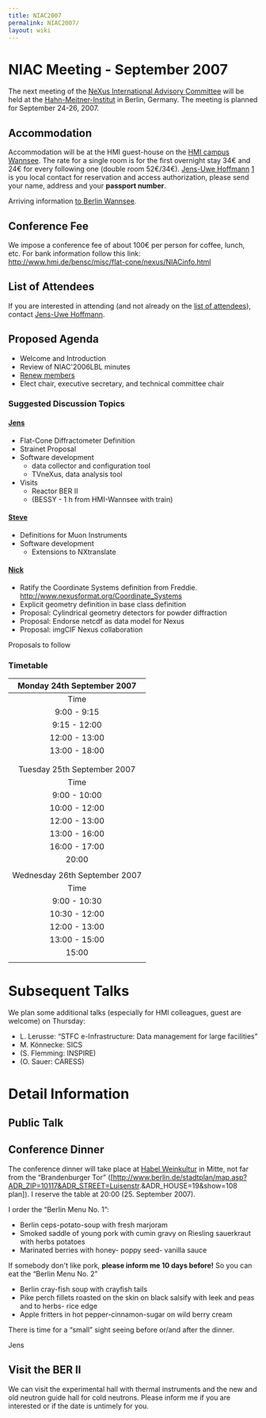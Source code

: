 ```yaml
---
title: NIAC2007
permalink: NIAC2007/
layout: wiki
---
```


NIAC Meeting - September 2007
=============================

The next meeting of the [ NeXus International Advisory
Committee](NIAC "wikilink") will be held at the
[Hahn-Meitner-Institut](http://www.hmi.de) in Berlin, Germany. The
meeting is planned for September 24-26, 2007.

Accommodation
-------------

Accommodation will be at the HMI guest-house on the [HMI campus
Wannsee](http://www.hmi.de/hmi/standorte_en.html#Wannsee). The rate for
a single room is for the first overnight stay 34€ and 24€ for every
following one (double room 52€/34€). [ Jens-Uwe
Hoffmann](User%3AJens-Uwe_Hoffmann "wikilink")
[1](mailto:hoffmann-j@hmi.de) is you local contact for reservation and
access authorization, please send your name, address and your **passport
number**.

Arriving information [to Berlin
Wannsee](http://www.hmi.de/hmi/wegwannsee_en.html).

Conference Fee
--------------

We impose a conference fee of about 100€ per person for coffee, lunch,
etc. For bank information follow this link:
[<http://www.hmi.de/bensc/misc/flat-cone/nexus/NIACinfo.html>](http://www.hmi.de/bensc/misc/flat-cone/nexus/NIACinfo.html)

List of Attendees
-----------------

If you are interested in attending (and not already on the [list of
attendees](NIAC2007_attendees "wikilink")), contact [ Jens-Uwe
Hoffmann](User%3AJens-Uwe_Hoffmann "wikilink").

Proposed Agenda
---------------

-   Welcome and Introduction
-   Review of NIAC'2006LBL minutes
-   [Renew members](Membership_Dates "wikilink")
-   Elect chair, executive secretary, and technical committee chair

### Suggested Discussion Topics

#### [ Jens](User%3AJens-Uwe_Hoffmann "wikilink")

-   Flat-Cone Diffractometer Definition
-   Strainet Proposal
-   Software development
    -   data collector and configuration tool
    -   TVneXus, data analysis tool
-   Visits
    -   Reactor BER II
    -   (BESSY - 1 h from HMI-Wannsee with train)

#### [ Steve](User%3ASteve_Cottrell "wikilink")

-   Definitions for Muon Instruments
-   Software development
    -   Extensions to NXtranslate

#### [ Nick](User%3ANick_Hauser "wikilink")

-   Ratify the Coordinate Systems definition from Freddie.
    <http://www.nexusformat.org/Coordinate_Systems>
-   Explicit geometry definition in base class definition
-   Proposal: Cylindrical geometry detectors for powder diffraction
-   Proposal: Endorse netcdf as data model for Nexus
-   Proposal: imgCIF Nexus collaboration

Proposals to follow

### Timetable

|   Monday 24th September 2007  |
|:-----------------------------:|
|              Time             |
|          9:00 - 9:15          |
|          9:15 - 12:00         |
|         12:00 - 13:00         |
|         13:00 - 18:00         |
|                               |
|                               |
|  Tuesday 25th September 2007  |
|              Time             |
|          9:00 - 10:00         |
|         10:00 - 12:00         |
|         12:00 - 13:00         |
|         13:00 - 16:00         |
|         16:00 - 17:00         |
|             20:00             |
|                               |
| Wednesday 26th September 2007 |
|              Time             |
|          9:00 - 10:30         |
|         10:30 - 12:00         |
|         12:00 - 13:00         |
|         13:00 - 15:00         |
|             15:00             |
|                               |

Subsequent Talks
================

We plan some additional talks (especially for HMI colleagues, guest are
welcome) on Thursday:

-   L. Lerusse: “STFC e-Infrastructure: Data management for large
    facilities”
-   M. Könnecke: SICS
-   (S. Flemming: INSPIRE)
-   (O. Sauer: CARESS)

Detail Information
==================

Public Talk
-----------

Conference Dinner
-----------------

The conference dinner will take place at [Habel
Weinkultur](http://www.wein-habel.de/maine.php) in Mitte, not far from
the “Brandenburger Tor”
(\[<http://www.berlin.de/stadtplan/map.asp?ADR_ZIP=10117&ADR_STREET=Luisenstr>.&ADR\_HOUSE=19&show=108
plan\]). I reserve the table at 20:00 (25. September 2007).

I order the “Berlin Menu No. 1”:

-   Berlin ceps-potato-soup with fresh marjoram
-   Smoked saddle of young pork with cumin gravy on Riesling sauerkraut
    with herbs potatoes
-   Marinated berries with honey- poppy seed- vanilla sauce

If somebody don't like pork, **please inform me 10 days before!** So you
can eat the “Berlin Menu No. 2”

-   Berlin cray-fish soup with crayfish tails
-   Pike perch fillets roasted on the skin on black salsify with leek
    and peas and to herbs- rice edge
-   Apple fritters in hot pepper-cinnamon-sugar on wild berry cream

There is time for a “small” sight seeing before or/and after the dinner.

Jens

Visit the BER II
----------------

We can visit the experimental hall with thermal instruments and the new
and old neutron guide hall for cold neutrons. Please inform me if you
are interested or if the date is untimely for you.
